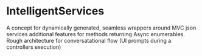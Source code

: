 # IntelligentServices
A concept for dynamically generated, seamless wrappers around MVC json services additional features for methods returning Async enumerables. Rough architecture for conversatational flow (UI prompts during a controllers execution)
